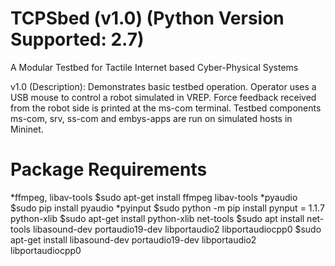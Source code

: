 # TCPSbed (v1.0) (Python Version Supported: 2.7)
A Modular Testbed for Tactile Internet based Cyber-Physical Systems

v1.0 (Description): Demonstrates basic testbed operation. Operator uses a USB mouse to control a robot simulated in VREP. Force feedback received from the robot side is printed at the ms-com terminal. Testbed components ms-com, srv, ss-com and embys-apps are run on simulated hosts in Mininet. 

# Package Requirements
*ffmpeg, libav-tools $sudo apt-get install ffmpeg libav-tools
*pyaudio $sudo pip install pyaudio
*pyinput $sudo python -m pip install pynput = 1.1.7 
python-xlib $sudo apt-get install  python-xlib
net-tools $sudo apt install net-tools
libasound-dev portaudio19-dev libportaudio2 libportaudiocpp0 $sudo apt-get install libasound-dev portaudio19-dev libportaudio2 libportaudiocpp0


